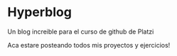 # Hyperblog
Un blog increible para el curso de github de Platzi

Aca estare posteando todos mis proyectos y ejercicios!
